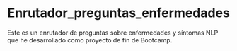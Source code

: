 # Enrutador_preguntas_enfermedades
Este es un enrutador de preguntas sobre enfermedades y síntomas NLP que he desarrollado como proyecto de fin de Bootcamp.
